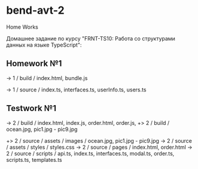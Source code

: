 # bend-avt-2

Home Works

Домашнее задание по курсу "FRNT-TS10: Работа со структурами данных на языке TypeScript":
 
 Homework №1
 -----------

-> 1 / build / index.html, bundle.js

-> 1 / source / index.ts, interfaces.ts, userInfo.ts, users.ts

Testwork №1
-----------

-> 2 / build / index.html, index.js, order.html, order.js,
+> 2 / build / ocean.jpg, pic1.jpg - pic9.jpg

+> 2 / source / assets / images / ocean.jpg, pic1.jpg - pic9.jpg
-> 2 / source / assets / styles / styles.css
-> 2 / source / pages / index.html, order.html
-> 2 / source / scripts / api.ts, index.ts, interfaces.ts, modal.ts, order.ts, scripts.ts, templates.ts
